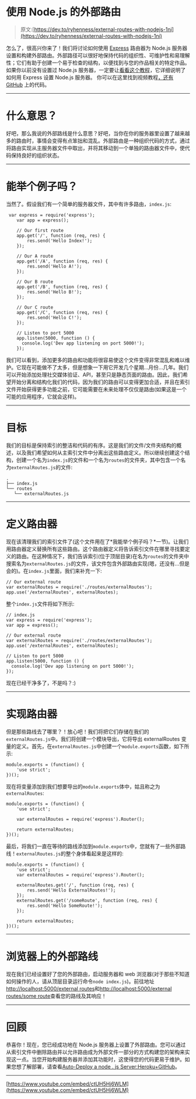 # 使用 Node.js 的外部路由

> 原文:[https://dev.to/ryhenness/external-routes-with-nodejs-1ni](https://dev.to/ryhenness/external-routes-with-nodejs-1ni)

怎么了，很高兴你来了！我们将讨论如何使用 [Express](https://expressjs.com/) 路由器为 Node.js 服务器设置和构建外部路由。外部路径可以很好地保持代码的组织性、可维护性和易理解性；它们有助于创建一个易于检查的结构，以便找到与您的作品相关的特定作品。如果你以前没有设置过 Node.js 服务器，一定要让[看看这个教程](https://dev.to/ryhenness/nodejs--express-server-setup-6ch)，它详细说明了如何用 Express 设置 Node.js 服务器。
你可以在这里找到视频教程[，还有](https://www.youtube.com/watch?v=ctUH5Hj6WLM&t=11s) [GitHub](https://github.com/henness17/SweetCode/tree/master/002-Node-External-Routes) 上的代码。

* * *

# 什么意思？

好吧，那么我说的外部路线是什么意思？好吧，当你在你的服务器里设置了越来越多的路由时，事情会变得有点笨拙和混乱。外部路由是一种组织代码的方式，通过将路由实现从主服务器文件中取出，并将其移动到一个单独的路由器文件中，使代码保持良好的组织状态。

* * *

# 能举个例子吗？

当然了。假设我们有一个简单的服务器文件，其中有许多路由，`index.js`:

```
 var express = require('express');
    var app = express();

    // Our first route
    app.get('/', function (req, res) {
        res.send('Hello Index!');
    });

    // Our A route
    app.get('/A', function (req, res) {
        res.send('Hello A!');
    });

    // Our B route
    app.get('/B', function (req, res) {
        res.send('Hello B!');
    });

    // Our C route
    app.get('/C', function (req, res) {
        res.send('Hello C!');
    });

    // Listen to port 5000
    app.listen(5000, function () {
      console.log('Dev app listening on port 5000!');
    }); 
```

我们可以看到，添加更多的路由和功能将很容易使这个文件变得非常混乱和难以维护。它现在可能做不了太多，但是想象一下用它开发几个星期...月份...几年。我们可以开始添加处理社交媒体验证、API，甚至只是静态页面的路由。因此，我们希望开始分离和结构化我们的代码，因为我们的路由可以变得更加合适，并且在索引文件开始获得更多功能之前，它可能需要在未来处理不仅仅是路由(如果这是一个可能的应用程序，它就会这样)。

* * *

# 目标

我们的目标是保持索引的整洁和代码的有序。这是我们的文件/文件夹结构的概述，以及我们希望如何从主索引文件中分离出这些路由定义。所以继续创建这个结构，创建一个名为`index.js`的文件和一个名为`routes`的文件夹，其中包含一个名为`externalRoutes.js`的文件:

```
.
├── index.js              
└── routes             
   └── externalRoutes.js 
```

* * *

# 定义路由器

现在该清理我们的索引文件了(这个文件用在了*我能举个例子吗？*一节)。让我们用路由器定义替换所有这些路由。这个路由器定义将告诉索引文件在哪里寻找要定义的路由。在这种情况下，我们告诉索引(位于顶层目录)在名为`routes`的文件夹中搜索名为`externalRoutes.js`的文件，该文件包含外部路由实现(嗯，还没有...但是会的)。在`index.js`里面，我们来补充一下:

```
// Our external route
var externalRoutes = require('./routes/externalRoutes');
app.use('/externalRoutes', externalRoutes); 
```

整个`index.js`文件将如下所示:

```
// index.js
var express = require('express');
var app = express();

// Our external route
var externalRoutes = require('./routes/externalRoutes');
app.use('/externalRoutes', externalRoutes);

// Listen to port 5000
app.listen(5000, function () {
  console.log('Dev app listening on port 5000!');
}); 
```

现在已经干净多了，不是吗？:)

* * *

# 实现路由器

但是那些路线去了哪里？！放心吧！我们将把它们存储在我们的`externalRoutes.js`中。我们将创建一个模块导出，它将导出 externalRoutes 变量的定义。首先，在`externalRoutes.js`中创建一个`module.exports`函数，如下所示:

```
module.exports = (function() {
    'use strict';
})(); 
```

现在将变量添加到我们想要导出的`module.exports`体中，姑且称之为`externalRoutes`:

```
module.exports = (function() {
    'use strict';

    var externalRoutes = require('express').Router();

    return externalRoutes;
})(); 
```

最后，将我们一直在等待的路线添加到`module.exports`中，您就有了一些外部路线！`externalRoutes.js`的整个身体看起来是这样的:

```
module.exports = (function() {
    'use strict';
    var externalRoutes = require('express').Router();

    externalRoutes.get('/', function (req, res) {
        res.send('Hello ExternalRoutes!');
    });
    externalRoutes.get('/someRoute', function (req, res) {
        res.send('Hello SomeRoute!');
    });

    return externalRoutes;
})(); 
```

* * *

# 浏览器上的外部路线

现在我们已经设置好了您的外部路由，启动服务器和 web 浏览器(对于那些不知道如何操作的人，请从顶层目录运行命令`node index.js`)。前往地址[http://localhost:5000/external routes](http://localhost:5000/externalRoutes)和[http://localhost:5000/external routes/some route](http://localhost:5000/externalRoutes/someRoute)查看您的路线及其响应！

* * *

# 回顾

恭喜你！现在，您已经成功地在 Node.js 服务器上设置了外部路由。您可以通过从索引文件中删除路由并以允许路由成为外部文件一部分的方式构建您的架构来实现这一点。当您开始构建服务器并添加其功能时，这使得您的代码更易于维护。如果您想了解部署，请查看[Auto-Deploy a node . js Server:Heroku+GitHub](https://dev.to/ryhenness/auto-deploy-a-nodejs-server-heroku--github-em)。

* * *

[https://www.youtube.com/embed/ctUH5Hj6WLM](https://www.youtube.com/embed/ctUH5Hj6WLM)